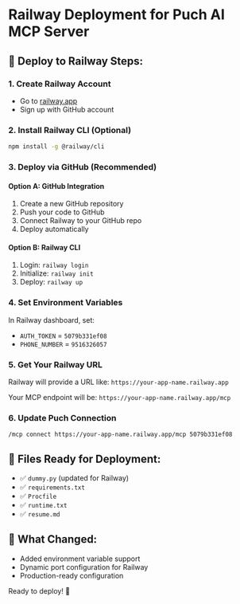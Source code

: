 # Railway Deployment for Puch AI MCP Server

## 🚂 **Deploy to Railway Steps:**

### **1. Create Railway Account**
- Go to [railway.app](https://railway.app)
- Sign up with GitHub account

### **2. Install Railway CLI (Optional)**
```bash
npm install -g @railway/cli
```

### **3. Deploy via GitHub (Recommended)**

#### **Option A: GitHub Integration**
1. Create a new GitHub repository
2. Push your code to GitHub
3. Connect Railway to your GitHub repo
4. Deploy automatically

#### **Option B: Railway CLI**
1. Login: `railway login`
2. Initialize: `railway init`
3. Deploy: `railway up`

### **4. Set Environment Variables**
In Railway dashboard, set:
- `AUTH_TOKEN` = `5079b331ef08`
- `PHONE_NUMBER` = `9516326057`

### **5. Get Your Railway URL**
Railway will provide a URL like:
`https://your-app-name.railway.app`

Your MCP endpoint will be:
`https://your-app-name.railway.app/mcp`

### **6. Update Puch Connection**
```
/mcp connect https://your-app-name.railway.app/mcp 5079b331ef08
```

## 📁 **Files Ready for Deployment:**
- ✅ `dummy.py` (updated for Railway)
- ✅ `requirements.txt`
- ✅ `Procfile`
- ✅ `runtime.txt`
- ✅ `resume.md`

## 🔧 **What Changed:**
- Added environment variable support
- Dynamic port configuration for Railway
- Production-ready configuration

Ready to deploy! 🚀
